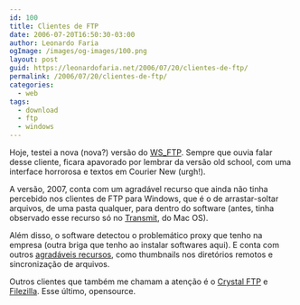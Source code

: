 ```yaml
---
id: 100
title: Clientes de FTP
date: 2006-07-20T16:50:30-03:00
author: Leonardo Faria
ogImage: /images/og-images/100.png
layout: post
guid: https://leonardofaria.net/2006/07/20/clientes-de-ftp/
permalink: /2006/07/20/clientes-de-ftp/
categories:
  - web
tags:
  - download
  - ftp
  - windows
---
```

Hoje, testei a nova (nova?) versão do [WS_FTP](http://www.ipswitch.com/Products/WS_FTP/). Sempre que ouvia falar desse cliente, ficara apavorado por lembrar da versão old school, com uma interface horrorosa e textos em Courier New (urgh!).

A versão, 2007, conta com um agradável recurso que ainda não tinha percebido nos clientes de FTP para Windows, que é o de arrastar-soltar arquivos, de uma pasta qualquer, para dentro do software (antes, tinha observado esse recurso só no [Transmit](http://www.panic.com/transmit/), do Mac OS).

Além disso, o software detectou o problemático proxy que tenho na empresa (outra briga que tenho ao instalar softwares aqui). E conta com outros [agradáveis recursos](http://www.ipswitch.com/products/ws_ftp/features.asp), como thumbnails nos diretórios remotos e sincronização de arquivos.

Outros clientes que também me chamam a atenção é o [Crystal FTP](http://www.casdk.com/prod/cftp/) e [Filezilla](http://filezilla.sourceforge.net/). Esse último, opensource.
